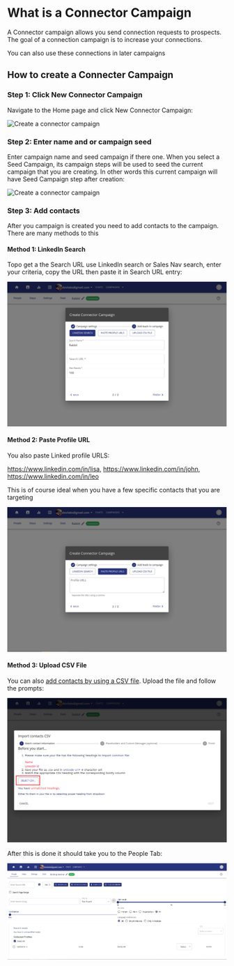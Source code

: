 # What is a Connector Campaign

A Connector campaign allows you send connection requests to prospects. The goal of a connection campaign is to increase your connections. 

You can also use these connections in later campaigns


## How to create a Connecter Campaign

### Step 1: Click New Connector Campaign
Navigate to the Home page and click New Connector Campaign:

![Create a connector campaign](//images/create_connector_campaign_01.png)



### Step 2: Enter name and or campaign seed

Enter campaign name and seed campaign if there one. When you select a Seed Campaign, its campaign steps will be used to seed the current campaign that you are creating. In other words this current campaign will have Seed Campaign step after creation:

![Create a connector campaign](//images/create_connector_campaign_02.png)


### Step 3: Add contacts
After you campaign is created you need to add contacts to the campaign. There are many methods to this

#### Method 1: LinkedIn Search

Topo get a the Search URL use LinkedIn search or Sales Nav search, enter your criteria, copy the URL then paste it in Search URL entry:

![Create a connector campaign](/images/create_connector_campaign_03a.png)

#### Method 2: Paste Profile URL

You also paste Linked profile URLS:

https://www.linkedin.com/in/lisa,
https://www.linkedin.com/in/john,
https://www.linkedin.com/in/leo

This is of course ideal when you have a few specific contacts that you are targeting

![Create a connector campaign](/images/create_connector_campaign_03b.png)


#### Method 3: Upload CSV File

You can also [add contacts by using a CSV file](../../docs/integration/import_contacts). Upload the file and follow the prompts:

![Create a connector campaign](/images/create_connector_campaign_03c.png)

After this is done it should take you to the People Tab:

![Upload contacts from CSV](/images/inmail_campaign_04.png)